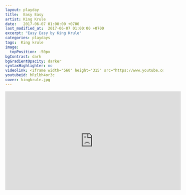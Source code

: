```yaml
---
layout: playday
title:  Easy Easy
artist: King Krule
date:   2017-06-07 01:00:00 +0700
last_modified_at:  2017-06-07 01:00:00 +0700
excerpt: "Easy Easy by King Krule"
categories: playdays
tags:  King krule
image:
  topPosition: -50px
bgContrast: dark
bgGradientOpacity: darker
syntaxHighlighter: no
videolink: <iframe width="560" height="315" src="https://www.youtube.com/embed/hRzlbh4or3c" frameborder="0" allowfullscreen></iframe>
youtubeid: hRzlbh4or3c
cover: kingkrule.jpg
---
```


<iframe width="560" height="315" src="https://www.youtube.com/embed/hRzlbh4or3c" frameborder="0" allowfullscreen></iframe>